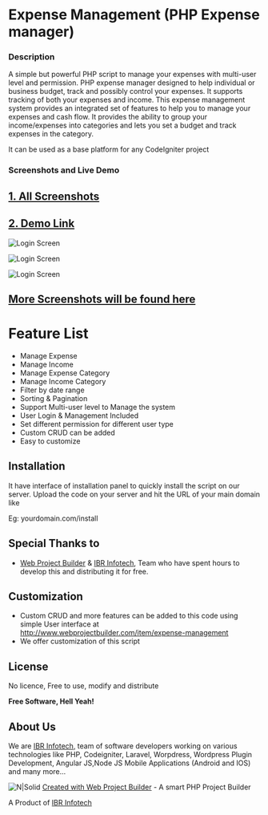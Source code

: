 # Expense Management (PHP Expense manager)

### Description

A simple but powerful PHP script to manage your expenses with multi-user level and permission. PHP expense manager designed to help individual or business budget, track and possibly control your expenses. It supports tracking of both your expenses and income. This expense management system provides an integrated set of features to help you to manage your expenses and cash flow. It provides the ability to group your income/expenses into categories and lets you set a budget and track expenses in the category.

It can be used as a base platform for any CodeIgniter project

### Screenshots and Live Demo
## [1. All Screenshots](http://www.webprojectbuilder.com/item/expense-management)

## [2. Demo Link](http://www.webprojectbuilder.com/item/expense-management/live-demo/1)


![Login Screen](http://www.webprojectbuilder.com/assets/home_images/expense-management-screenshots/2-expense-management-list-expense.png)

![Login Screen](http://www.webprojectbuilder.com/assets/home_images/expense-management-screenshots/7-expense-management-expense-category-list.png)

![Login Screen](http://www.webprojectbuilder.com/assets/home_images/expense-management-screenshots/Installation.png)


## [More Screenshots will be found here](http://www.webprojectbuilder.com/item/expense-management)


# Feature List
- Manage Expense
- Manage Income
- Manage Expense Category
- Manage Income Category
- Filter by date range
- Sorting & Pagination
- Support Multi-user level to Manage the system
- User Login & Management Included
- Set different permission for different user type
- Custom CRUD can be added
- Easy to customize

Installation
----
It have interface of installation panel to quickly install the script on our server.
Upload the code on your server and hit the URL of your main domain like

Eg: yourdomain.com/install



Special Thanks to
---
- [Web Project Builder](http://www.webprojectbuilder.com/) &  [IBR Infotech](http://www.ibrinfotech.com), Team who have spent hours to develop this and distributing it for free. 


Customization
---
- Custom CRUD and more features can be added to this code using simple User interface at http://www.webprojectbuilder.com/item/expense-management
- We offer customization of this script

License
----
No licence, Free to use, modify and distribute


**Free Software, Hell Yeah!**

About Us
---
We are [IBR Infotech,](http://www.ibrinfotech.com) team of software developers working on various technologies like PHP, Codeigniter, Laravel, Worpdress, Wordpress Plugin Development, Angular JS,Node JS Mobile Applications (Android and IOS) and many more...

![N|Solid](http://www.webprojectbuilder.com/assets/home_images/icon.png) [Created with Web Project Builder](http://www.webprojectbuilder.com/) - A smart PHP Project Builder

A Product of [IBR Infotech](http://www.ibrinfotech.com)
